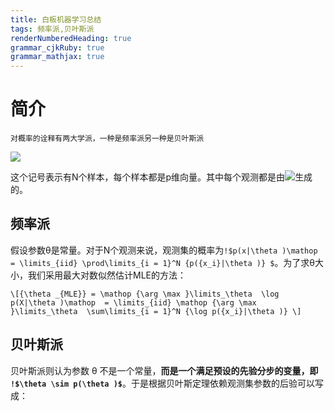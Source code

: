 ```yaml
---
title: 白板机器学习总结
tags: 频率派,贝叶斯派
renderNumberedHeading: true
grammar_cjkRuby: true
grammar_mathjax: true
---
```

# 简介
`对概率的诠释有两大学派，一种是频率派另一种是贝叶斯派`

<img src="https://latex.codecogs.com/svg.latex?{X_{N%20\times%20p}}%20=%20{({x_1},{x_2},...,{x_N})^T},xi%20=%20{({x_{i1}},{x_{i2}},...,{x_{ip}})^T"/>

这个记号表示有N个样本，每个样本都是p维向量。其中每个观测都是由![](https://latex.codecogs.com/svg.latex?p(x|\theta%20))生成的。

## 频率派
假设参数θ是常量。对于N个观测来说，观测集的概率为`!$p(x|\theta )\mathop  = \limits_{iid} \prod\limits_{i = 1}^N {p({x_i}|\theta )} $`。为了求θ大小，我们采用最大对数似然估计MLE的方法：
```mathjax!
\[{\theta _{MLE}} = \mathop {\arg \max }\limits_\theta  \log p(X|\theta )\mathop  = \limits_{iid} \mathop {\arg \max }\limits_\theta  \sum\limits_{i = 1}^N {\log p({x_i}|\theta )} \]
```
## 贝叶斯派
贝叶斯派则认为参数 θ 不是一个常量，**而是一个满足预设的先验分步的变量，即 `!$\theta \sim p(\theta )$`**。于是根据贝叶斯定理依赖观测集参数的后验可以写成：
```mathjax!

```
